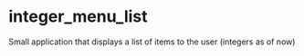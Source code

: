 # integer_menu_list
Small application that displays a list of items to the user (integers as of now)
